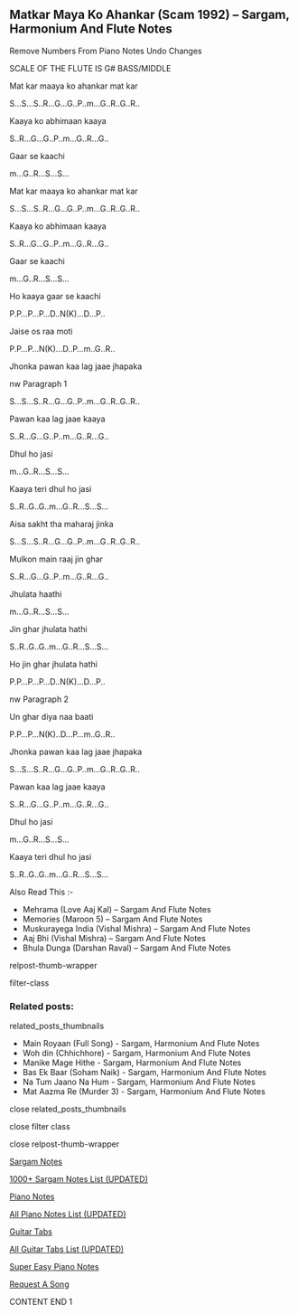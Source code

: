 
## Matkar Maya Ko Ahankar (Scam 1992) – Sargam, Harmonium And Flute Notes

Remove Numbers From Piano Notes
Undo Changes

SCALE OF THE FLUTE IS G# BASS/MIDDLE

Mat kar maaya ko ahankar mat kar

S…S…S..R…G…G..P..m…G..R..G..R..

Kaaya ko abhimaan kaaya

S..R…G…G..P..m…G..R…G..

Gaar se kaachi

m…G..R…S…S…

Mat kar maaya ko ahankar mat kar

S…S…S..R…G…G..P..m…G..R..G..R..

Kaaya ko abhimaan kaaya

S..R…G…G..P..m…G..R…G..

Gaar se kaachi

m…G..R…S…S…

Ho kaaya gaar se kaachi

P.P…P…P…D..N(K)…D…P..

Jaise os raa moti

P.P…P…N(K)…D..P…m..G..R..

Jhonka pawan kaa lag jaae jhapaka

nw Paragraph 1

S…S…S..R…G…G..P..m…G..R..G..R..

Pawan kaa lag jaae kaaya

S..R…G…G..P..m…G..R…G..

Dhul ho jasi

m…G..R…S…S…

Kaaya teri dhul ho jasi

S..R..G..G..m…G..R…S…S…

Aisa sakht tha maharaj jinka

S…S…S..R…G…G..P..m…G..R..G..R..

Mulkon main raaj jin ghar

S..R…G…G..P..m…G..R…G..

Jhulata haathi

m…G..R…S…S…

Jin ghar jhulata hathi

S..R..G..G..m…G..R…S…S…

Ho jin ghar jhulata hathi

P.P…P…P…D..N(K)…D…P..

nw Paragraph 2

Un ghar diya naa baati

P.P…P…N(K)..D…P…m..G..R..

Jhonka pawan kaa lag jaae jhapaka

S…S…S..R…G…G..P..m…G..R..G..R..

Pawan kaa lag jaae kaaya

S..R…G…G..P..m…G..R…G..

Dhul ho jasi

m…G..R…S…S…

Kaaya teri dhul ho jasi

S..R..G..G..m…G..R…S…S…

Also Read This :-

* Mehrama (Love Aaj Kal) – Sargam And Flute Notes
* Memories (Maroon 5) – Sargam And Flute Notes
* Muskurayega India (Vishal Mishra) – Sargam And Flute Notes
* Aaj Bhi (Vishal Mishra) – Sargam And Flute Notes
* Bhula Dunga (Darshan Raval) – Sargam And Flute Notes

relpost-thumb-wrapper

filter-class

### Related posts:

related_posts_thumbnails

* Main Royaan (Full Song) - Sargam, Harmonium And Flute Notes
* Woh din (Chhichhore) - Sargam, Harmonium And Flute Notes
* Manike Mage Hithe - Sargam, Harmonium And Flute Notes
* Bas Ek Baar (Soham Naik) - Sargam, Harmonium And Flute Notes
* Na Tum Jaano Na Hum - Sargam, Harmonium And Flute Notes
* Mat Aazma Re (Murder 3) - Sargam, Harmonium And Flute Notes

close related_posts_thumbnails

close filter class

close relpost-thumb-wrapper

[Sargam Notes](https://www.notationsworld.com/sargam-notes.html)

[1000+ Sargam Notes List (UPDATED)](https://www.notationsworld.com/all-songs-list-sargam-notes.html)

[Piano Notes](https://www.notationsworld.com/piano-notes.html)

[All Piano Notes List (UPDATED)](https://www.notationsworld.com/all-songs-list-piano-notes.html)

[Guitar Tabs](https://www.notationsworld.com/guitar-tabs.html)

[All Guitar Tabs List (UPDATED)](https://www.notationsworld.com/all-songs-list-guitar-tabs.html)

[Super Easy Piano Notes](https://studywall.in/)

[Request A Song](https://www.notationsworld.com/request-a-song.html)

CONTENT END 1

